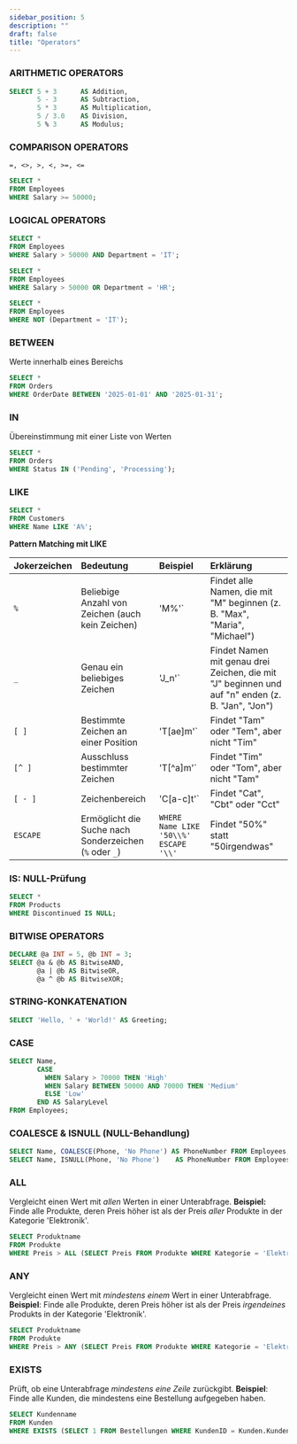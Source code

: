 ```yaml
---
sidebar_position: 5
description: ""
draft: false
title: "Operators"
---
```

### ARITHMETIC OPERATORS 
```sql
SELECT 5 + 3      AS Addition, 
       5 - 3      AS Subtraction, 
       5 * 3      AS Multiplication, 
       5 / 3.0    AS Division, 
       5 % 3      AS Modulus;
```

### COMPARISON OPERATORS
`=, <>, >, <, >=, <=`

```sql
SELECT * 
FROM Employees 
WHERE Salary >= 50000;
```

### LOGICAL OPERATORS
```sql
SELECT * 
FROM Employees 
WHERE Salary > 50000 AND Department = 'IT';

SELECT * 
FROM Employees 
WHERE Salary > 50000 OR Department = 'HR';

SELECT * 
FROM Employees 
WHERE NOT (Department = 'IT');
```

### BETWEEN
Werte innerhalb eines Bereichs
```sql
SELECT * 
FROM Orders 
WHERE OrderDate BETWEEN '2025-01-01' AND '2025-01-31';
```

### IN 
Übereinstimmung mit einer Liste von Werten
```sql
SELECT * 
FROM Orders 
WHERE Status IN ('Pending', 'Processing');
```

### LIKE
```sql
SELECT * 
FROM Customers 
WHERE Name LIKE 'A%';
```

**Pattern Matching mit LIKE**

| Jokerzeichen | Bedeutung                                              | Beispiel                              | Erklärung                                                                                        |
| :----------- | :----------------------------------------------------- | :------------------------------------ | :----------------------------------------------------------------------------------------------- |
| `%`          | Beliebige Anzahl von Zeichen (auch kein Zeichen)       | 'M%'`                                 | Findet alle Namen, die mit "M" beginnen (z. B. "Max", "Maria", "Michael")                        |
| `_`          | Genau ein beliebiges Zeichen                           | 'J_n'`                                | Findet Namen mit genau drei Zeichen, die mit "J" beginnen und auf "n" enden (z. B. "Jan", "Jon") |
| `[ ]`        | Bestimmte Zeichen an einer Position                    | 'T[ae]m'`                             | Findet "Tam" oder "Tem", aber nicht "Tim"                                                        |
| `[^ ]`       | Ausschluss bestimmter Zeichen                          | 'T[^a]m'`                             | Findet "Tim" oder "Tom", aber nicht "Tam"                                                        |
| `[ - ]`      | Zeichenbereich                                         | 'C[a-c]t'`                            | Findet "Cat", "Cbt" oder "Cct"                                                                   |
| `ESCAPE`     | Ermöglicht die Suche nach Sonderzeichen (`%` oder `_`) | `WHERE Name LIKE '50\\%' ESCAPE '\\'` | Findet "50%" statt "50irgendwas"                                                                 |


### IS: NULL-Prüfung
```sql
SELECT * 
FROM Products 
WHERE Discontinued IS NULL;
```

### BITWISE OPERATORS
```sql
DECLARE @a INT = 5, @b INT = 3;
SELECT @a & @b AS BitwiseAND, 
       @a | @b AS BitwiseOR, 
       @a ^ @b AS BitwiseXOR;
```

### STRING-KONKATENATION
```sql
SELECT 'Hello, ' + 'World!' AS Greeting;
```

### CASE
```sql
SELECT Name,
       CASE 
         WHEN Salary > 70000 THEN 'High'
         WHEN Salary BETWEEN 50000 AND 70000 THEN 'Medium'
         ELSE 'Low'
       END AS SalaryLevel
FROM Employees;
```

### COALESCE & ISNULL (NULL-Behandlung) 
```sql
SELECT Name, COALESCE(Phone, 'No Phone') AS PhoneNumber FROM Employees;
SELECT Name, ISNULL(Phone, 'No Phone')    AS PhoneNumber FROM Employees;
```

### ALL
Vergleicht einen Wert mit *allen* Werten in einer Unterabfrage.
**Beispiel:** Finde alle Produkte, deren Preis höher ist als der Preis *aller* Produkte in der Kategorie 'Elektronik'.
```sql
SELECT Produktname
FROM Produkte
WHERE Preis > ALL (SELECT Preis FROM Produkte WHERE Kategorie = 'Elektronik');
```

### ANY
Vergleicht einen Wert mit *mindestens einem* Wert in einer Unterabfrage.
**Beispiel**: Finde alle Produkte, deren Preis höher ist als der Preis *irgendeines* Produkts in der Kategorie 'Elektronik'.
```sql
SELECT Produktname
FROM Produkte
WHERE Preis > ANY (SELECT Preis FROM Produkte WHERE Kategorie = 'Elektronik');
```

### EXISTS
Prüft, ob eine Unterabfrage *mindestens eine Zeile* zurückgibt.
**Beispiel**: Finde alle Kunden, die mindestens eine Bestellung aufgegeben haben.
```sql
SELECT Kundenname
FROM Kunden
WHERE EXISTS (SELECT 1 FROM Bestellungen WHERE KundenID = Kunden.KundenID);
```